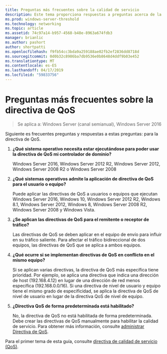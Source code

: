 ```yaml
---
title: Preguntas más frecuentes sobre la calidad de servicio
description: Este tema proporciona respuestas a preguntas acerca de la directiva de calidad de servicio (QoS) en Windows Server 2016.
ms.prod: windows-server-threshold
ms.technology: networking
ms.topic: article
ms.assetid: 74c97a14-b957-4568-b48e-8963a674fdb3
manager: brianlic
ms.author: pashort
author: shortpatti
ms.openlocfilehash: f9fb54cc3bda9a259188ae02fb2ef2836dd8718d
ms.sourcegitcommit: 0d0b32c8986ba7db9536e0b8648d4ddf9b03e452
ms.translationtype: MT
ms.contentlocale: es-ES
ms.lasthandoff: 04/17/2019
ms.locfileid: "59833756"
---
```

# <a name="qos-policy-frequently-asked-questions"></a>Preguntas más frecuentes sobre la directiva de QoS

>Se aplica a: Windows Server (canal semianual), Windows Server 2016

Siguiente es frecuentes preguntas y respuestas a estas preguntas: para la directiva de QoS.
  
1.  **¿Qué sistema operativo necesita estar ejecutándose para poder usar la directiva de QoS mi controlador de dominio?**
  
     Windows Server 2016, Windows Server 2012 R2, Windows Server 2012, Windows Server 2008 R2 o Windows Server 2008

2.  **¿Qué sistemas operativos admite la aplicación de directiva de QoS para el usuario o equipo?**

     Puede aplicar las directivas de QoS a usuarios o equipos que ejecutan Windows Server 2016, Windows 10, Windows Server 2012 R2, Windows 8.1, Windows Server 2012, Windows 8, Windows Server 2008 R2, Windows Server 2008 y Windows Vista.

3.  **¿Se aplican las directivas de QoS para el remitente o receptor de tráfico?**

     Las directivas de QoS se deben aplicar en el equipo de envío para influir en su tráfico saliente. Para afectar el tráfico bidireccional de dos equipos, las directivas de QoS que se aplica a ambos equipos.

4.  **¿Qué ocurre si se implementan directivas de QoS en conflicto en el mismo equipo?**  
  
     Si se aplican varias directivas, la directiva de QoS más específica tiene prioridad. Por ejemplo, se aplica una directiva que indica una dirección de host (192.168.4.12) en lugar de una dirección de red menos específica (192.168.0.0/16). Si una directiva de nivel de usuario y equipo tiene el mismo grado de especificidad, se aplica la directiva de QoS de nivel de usuario en lugar de la directiva QoS de nivel de equipo. 

5.  **¿Directiva QoS de forma predeterminada está habilitado?**

     No, la directiva de QoS no está habilitada de forma predeterminada. Debe crear las directivas de QoS manualmente para habilitar la calidad de servicio.  Para obtener más información, consulte [administrar Directiva de QoS](qos-policy-manage.md).

Para el primer tema de esta guía, consulte [directiva de calidad de servicio (QoS)](qos-policy-top.md).
